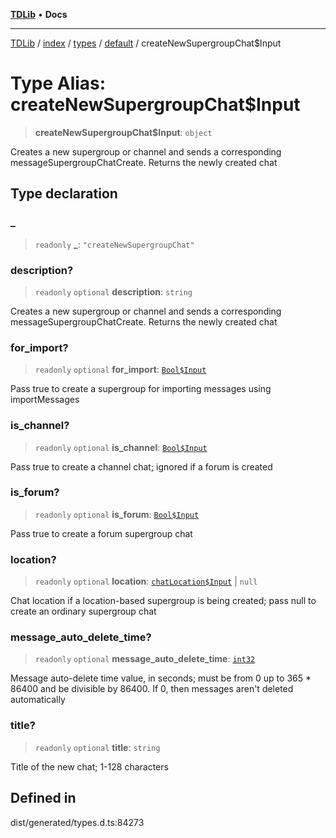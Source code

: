 [**TDLib**](../../../../../../README.md) • **Docs**

***

[TDLib](../../../../../../modules.md) / [index](../../../../../README.md) / [types](../../../README.md) / [default](../README.md) / createNewSupergroupChat$Input

# Type Alias: createNewSupergroupChat$Input

> **createNewSupergroupChat$Input**: `object`

Creates a new supergroup or channel and sends a corresponding messageSupergroupChatCreate. Returns the newly created chat

## Type declaration

### \_

> `readonly` **\_**: `"createNewSupergroupChat"`

### description?

> `readonly` `optional` **description**: `string`

Creates a new supergroup or channel and sends a corresponding messageSupergroupChatCreate. Returns the newly created chat

### for\_import?

> `readonly` `optional` **for\_import**: [`Bool$Input`](Bool$Input.md)

Pass true to create a supergroup for importing messages using importMessages

### is\_channel?

> `readonly` `optional` **is\_channel**: [`Bool$Input`](Bool$Input.md)

Pass true to create a channel chat; ignored if a forum is created

### is\_forum?

> `readonly` `optional` **is\_forum**: [`Bool$Input`](Bool$Input.md)

Pass true to create a forum supergroup chat

### location?

> `readonly` `optional` **location**: [`chatLocation$Input`](chatLocation$Input-1.md) \| `null`

Chat location if a location-based supergroup is being created; pass null to create an ordinary supergroup chat

### message\_auto\_delete\_time?

> `readonly` `optional` **message\_auto\_delete\_time**: [`int32`](int32-1.md)

Message auto-delete time value, in seconds; must be from 0 up to 365 * 86400 and be divisible by 86400. If 0, then messages aren't deleted automatically

### title?

> `readonly` `optional` **title**: `string`

Title of the new chat; 1-128 characters

## Defined in

dist/generated/types.d.ts:84273
